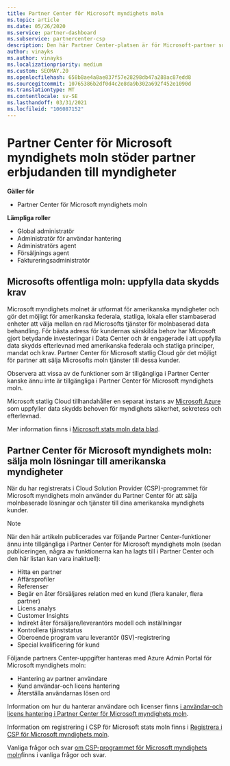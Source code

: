 ```yaml
---
title: Partner Center för Microsoft myndighets moln
ms.topic: article
ms.date: 05/26/2020
ms.service: partner-dashboard
ms.subservice: partnercenter-csp
description: Den här Partner Center-platsen är för Microsoft-partner som erbjuder Microsofts moln lösningar till kunder som arbetar med myndighets myndigheter i USA.
author: vinayks
ms.author: vinayks
ms.localizationpriority: medium
ms.custom: SEOMAY.20
ms.openlocfilehash: 658b8ae4a8ae837f57e28298db47a288ac87edd8
ms.sourcegitcommit: 10765386b2df0d4c2e8da9b302a692f452e1090d
ms.translationtype: MT
ms.contentlocale: sv-SE
ms.lasthandoff: 03/31/2021
ms.locfileid: "106087152"
---
```

# <a name="partner-center-for-microsoft-government-cloud-supports-partner-offers-to-government-agencies"></a>Partner Center för Microsoft myndighets moln stöder partner erbjudanden till myndigheter

**Gäller för**

- Partner Center för Microsoft myndighets moln

**Lämpliga roller**

- Global administratör
- Administratör för användar hantering
- Administratörs agent
- Försäljnings agent
- Faktureringsadministratör

## <a name="microsoft-government-cloud-meeting-data-protection-requirements"></a>Microsofts offentliga moln: uppfylla data skydds krav

Microsoft myndighets molnet är utformat för amerikanska myndigheter och gör det möjligt för amerikanska federala, statliga, lokala eller stambaserad enheter att välja mellan en rad Microsofts tjänster för molnbaserad data behandling. För bästa adress för kundernas särskilda behov har Microsoft gjort betydande investeringar i Data Center och är engagerade i att uppfylla data skydds efterlevnad med amerikanska federala och statliga principer, mandat och krav. Partner Center för Microsoft statlig Cloud gör det möjligt för partner att sälja Microsofts moln tjänster till dessa kunder.

Observera att vissa av de funktioner som är tillgängliga i Partner Center kanske ännu inte är tillgängliga i Partner Center för Microsoft myndighets moln.

Microsoft statlig Cloud tillhandahåller en separat instans av [Microsoft Azure](https://azure.microsoft.com/overview/clouds/government/) som uppfyller data skydds behoven för myndighets säkerhet, sekretess och efterlevnad. 

Mer information finns i [Microsoft stats moln data blad](https://download.microsoft.com/download/C/9/C/C9CA3002-DFC4-4ADA-841F-DF42AEC042FB/Microsoft_Azure_Government_Datasheet_EN_US.PDF).

## <a name="partner-center-for-microsoft-government-cloud-selling-cloud-solutions-to-us-government-entities"></a>Partner Center för Microsoft myndighets moln: sälja moln lösningar till amerikanska myndigheter

När du har registrerats i Cloud Solution Provider (CSP)-programmet för Microsoft myndighets moln använder du Partner Center för att sälja molnbaserade lösningar och tjänster till dina amerikanska myndighets kunder. 

> [!NOTE]  
> När den här artikeln publicerades var följande Partner Center-funktioner ännu inte tillgängliga i Partner Center för Microsoft myndighets moln (sedan publiceringen, några av funktionerna kan ha lagts till i Partner Center och den här listan kan vara inaktuell):

- Hitta en partner
- Affärsprofiler
- Referenser
- Begär en åter försäljares relation med en kund (flera kanaler, flera partner)
- Licens analys
- Customer Insights
- Indirekt åter försäljare/leverantörs modell och inställningar
- Kontrollera tjänststatus
- Oberoende program varu leverantör (ISV)-registrering
- Special kvalificering för kund

Följande partners Center-uppgifter hanteras med Azure Admin Portal för Microsoft myndighets moln: 

- Hantering av partner användare
- Kund användar-och licens hantering
- Återställa användarnas lösen ord

Information om hur du hanterar användare och licenser finns [i användar-och licens hantering i Partner Center för Microsoft myndighets moln](user-management-in-partner-center-for-microsoft-us-govt-cloud.md).

Information om registrering i CSP för Microsoft stats moln finns i [Registrera i CSP för Microsoft myndighets moln](enroll-in-csp-for-microsoft-us-govt-cloud.md).

Vanliga frågor och svar [om CSP-programmet för Microsoft myndighets moln](faq-for-us-govt-cloud.md)finns i vanliga frågor och svar.
